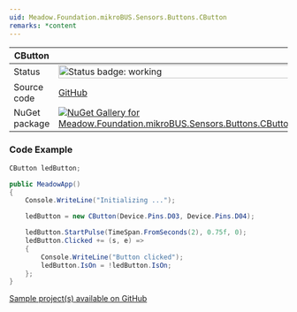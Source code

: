 ```yaml
---
uid: Meadow.Foundation.mikroBUS.Sensors.Buttons.CButton
remarks: *content
---
```


| CButton | |
|--------|--------|
| Status | <img src="https://img.shields.io/badge/Working-brightgreen" style="width: auto; height: -webkit-fill-available;" alt="Status badge: working" /> |
| Source code | [GitHub](https://github.com/WildernessLabs/Meadow.Foundation.MikroBus/tree/main/Source/CButton) |
| NuGet package | <a href="https://www.nuget.org/packages/Meadow.Foundation.mikroBUS.Sensors.Buttons.CButton/" target="_blank"><img src="https://img.shields.io/nuget/v/Meadow.Foundation.mikroBUS.Sensors.Buttons.CButton.svg?label=Meadow.Foundation.mikroBUS.Sensors.Buttons.CButton" alt="NuGet Gallery for Meadow.Foundation.mikroBUS.Sensors.Buttons.CButton" /></a> |
### Code Example

```csharp
CButton ledButton;

public MeadowApp()
{
    Console.WriteLine("Initializing ...");

    ledButton = new CButton(Device.Pins.D03, Device.Pins.D04);

    ledButton.StartPulse(TimeSpan.FromSeconds(2), 0.75f, 0);
    ledButton.Clicked += (s, e) =>
    {
        Console.WriteLine("Button clicked");
        ledButton.IsOn = !ledButton.IsOn;
    };
}

```

[Sample project(s) available on GitHub](https://github.com/WildernessLabs/Meadow.Foundation.MikroBus/tree/main/Source/CButton/Sample/CButton_Sample)

